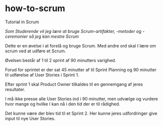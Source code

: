 # how-to-scrum
Tutorial in Scrum 

*Som Studerende 
vil jeg lære at bruge Scrum-artifakter, -metoder og -ceremonier
så jeg kan mestre Scrum*

Dette er en øvelse i at forstå og bruge Scrum. Med andre ord skal I lære om scrum ved at udføre et Scrum.

Øvelsen består af 1 til 2 sprint af 90 minutters varighed.

Forud for sprintet er der sat 45 minutter af til Sprint Planning og 90 minutter til udførelse af User Stories i Sprint 1.

Efter sprint 1 skal Product Owner tilkaldes til en gennemgang af jeres resultater.

I må ikke presse alle User Stories ind i 90 minutter, men udvælge og vurdere hvor mange og hvilke I kan nå i den tid der er til rådighed.

Det kunne være der blev tid til et Sprint 2. Her kunne jeres udfordringer give input til nye User Stories.

